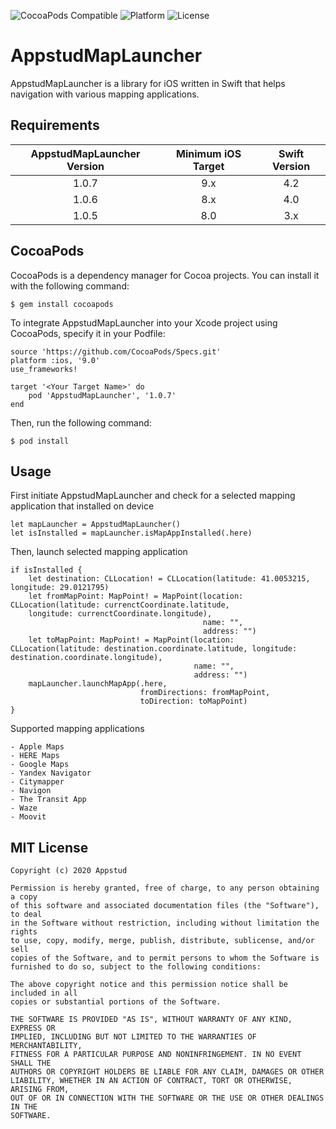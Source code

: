 ![CocoaPods Compatible](https://img.shields.io/badge/pod-v1.0.0-blue)
![Platform](https://img.shields.io/badge/platform-iOS-lightgrey)
![License](https://img.shields.io/badge/license-MIT-brightgreen)

# AppstudMapLauncher
AppstudMapLauncher is a library for iOS written in Swift that helps navigation with various mapping applications.

## Requirements

| AppstudMapLauncher Version | Minimum iOS Target  | Swift Version |
|:--------------------:|:---------------------------:|:---------------------------:|
| 1.0.7 | 9.x | 4.2 |
| 1.0.6 | 8.x | 4.0 |
| 1.0.5 | 8.0 | 3.x |

## CocoaPods

CocoaPods is a dependency manager for Cocoa projects. You can install it with the following command:
```	
$ gem install cocoapods
```
To integrate AppstudMapLauncher into your Xcode project using CocoaPods, specify it in your Podfile:
```
source 'https://github.com/CocoaPods/Specs.git'
platform :ios, '9.0'
use_frameworks!

target '<Your Target Name>' do
	pod 'AppstudMapLauncher', '1.0.7'
end
```
Then, run the following command:
```
$ pod install
```

## Usage

First initiate AppstudMapLauncher and check for a selected mapping application that installed on device
```
let mapLauncher = AppstudMapLauncher()
let isInstalled = mapLauncher.isMapAppInstalled(.here)
```

Then, launch selected mapping application
```
if isInstalled {
	let destination: CLLocation! = CLLocation(latitude: 41.0053215, longitude: 29.0121795)
	let fromMapPoint: MapPoint! = MapPoint(location: CLLocation(latitude: currenctCoordinate.latitude,
	longitude: currenctCoordinate.longitude),
										   name: "", 
										   address: "")
    let toMapPoint: MapPoint! = MapPoint(location: CLLocation(latitude: destination.coordinate.latitude, longitude: destination.coordinate.longitude), 
                                         name: "", 
                                         address: "")
    mapLauncher.launchMapApp(.here, 
                             fromDirections: fromMapPoint, 
                             toDirection: toMapPoint)
}

```
Supported mapping applications
```
- Apple Maps
- HERE Maps
- Google Maps
- Yandex Navigator
- Citymapper
- Navigon
- The Transit App
- Waze
- Moovit
```	

## MIT License
```
Copyright (c) 2020 Appstud

Permission is hereby granted, free of charge, to any person obtaining a copy
of this software and associated documentation files (the "Software"), to deal
in the Software without restriction, including without limitation the rights
to use, copy, modify, merge, publish, distribute, sublicense, and/or sell
copies of the Software, and to permit persons to whom the Software is
furnished to do so, subject to the following conditions:

The above copyright notice and this permission notice shall be included in all
copies or substantial portions of the Software.

THE SOFTWARE IS PROVIDED "AS IS", WITHOUT WARRANTY OF ANY KIND, EXPRESS OR
IMPLIED, INCLUDING BUT NOT LIMITED TO THE WARRANTIES OF MERCHANTABILITY,
FITNESS FOR A PARTICULAR PURPOSE AND NONINFRINGEMENT. IN NO EVENT SHALL THE
AUTHORS OR COPYRIGHT HOLDERS BE LIABLE FOR ANY CLAIM, DAMAGES OR OTHER
LIABILITY, WHETHER IN AN ACTION OF CONTRACT, TORT OR OTHERWISE, ARISING FROM,
OUT OF OR IN CONNECTION WITH THE SOFTWARE OR THE USE OR OTHER DEALINGS IN THE
SOFTWARE.
```
